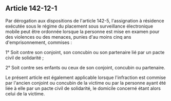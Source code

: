 Article 142-12-1
----
Par dérogation aux dispositions de l'article 142-5, l'assignation à résidence
exécutée sous le régime du placement sous surveillance électronique mobile peut
être ordonnée lorsque la personne est mise en examen pour des violences ou des
menaces, punies d'au moins cinq ans d'emprisonnement, commises :

1° Soit contre son conjoint, son concubin ou son partenaire lié par un pacte
civil de solidarité ;

2° Soit contre ses enfants ou ceux de son conjoint, concubin ou partenaire.

Le présent article est également applicable lorsque l'infraction est commise par
l'ancien conjoint ou concubin de la victime ou par la personne ayant été liée à
elle par un pacte civil de solidarité, le domicile concerné étant alors celui de
la victime.
